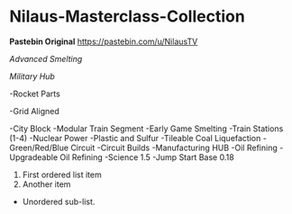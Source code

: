 # Nilaus-Masterclass-Collection
**Pastebin Original** https://pastebin.com/u/NilausTV

*Advanced Smelting*

*Military Hub*

 -Rocket Parts
 
 -Grid Aligned
 
 -City Block
 -Modular Train Segment
 -Early Game Smelting
 -Train Stations (1-4)
 -Nuclear Power
 -Plastic and Sulfur
 -Tileable Coal Liquefaction
 -Green/Red/Blue Circuit
 -Circuit Builds
 -Manufacturing HUB
 -Oil Refining
 -Upgradeable Oil Refining
 -Science 1.5 
 -Jump Start Base 0.18
1. First ordered list item
2. Another item
  * Unordered sub-list.
